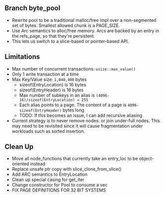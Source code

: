 ## Branch byte_pool
 * Rewrite pool to be a traditional malloc/free impl over a non-segmented set of bytes. Smallest allowed chunk is a PAGE_SIZE.
 * Use Arc semantics to alloc/free memory. Arcs are backed by an entry in the refs_page, so that they're persistent.
 * This lets us switch to a slice-based or pointer-based API.
 

## Limitations
 * Max number of concurrent transactions: `usize::max_value()`
 * Only 1 write transaction at a time
 * Max Key/Value size: `1,040,400` bytes
   * sizeof(EntryLocation) is 16 bytes
   * sizeof(EntryHeader) is 16 bytes
   * Max number of subkeys in an alias is `(4096-16)/sizeof(EntryLocation) = 255`
   * Each alias points to a page. The content of a page is `4096-sizeof(EntryHeader)` bytes long
   * TODO: If this becomes an issue, I can add recursive aliasing
 * Current strategy is to never remove nodes. or join under-full nodes. This may need to be revisited since it will cause fragmentation under workloads such as sorted insertion.

## Clean Up
 * Move all node_functions that currently take an entry_loc to be object-oriented instead
 * Replace unsafe ptr copy with slice_clone_from_slice()
 * Add ARC semantics to EntryLocation
 * Clean up special casing for get_iter
 * Change constructor for Pool to consume a vec
 * FIX PAGE DEFINITIONS FOR 32 BIT SYSTEMS

